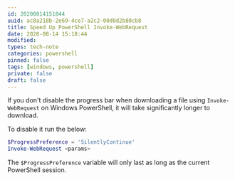 ```yaml
---
id: 20200814151844
uuid: ac8a218b-2e69-4ce7-a2c2-00d0d2b80cb8
title: Speed Up PowerShell Invoke-WebRequest
date: 2020-08-14 15:18:44
modified: 
types: tech-note
categories: powershell
pinned: false
tags: [windows, powershell]
private: false
draft: false
---
```


If you don't disable the progress bar when downloading a file using `Invoke-WebRequest` on Windows PowerShell, it will take significantly longer to download. 

To disable it run the below:

```powershell
$ProgressPreference = 'SilentlyContinue'
Invoke-WebRequest <params>
```

The `$ProgressPreference` variable will only last as long as the current PowerShell session.
